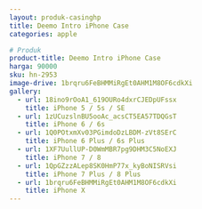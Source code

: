 ```yaml
---
layout: produk-casinghp
title: Deemo Intro iPhone Case
categories: apple

# Produk
product-title: Deemo Intro iPhone Case
harga: 90000
sku: hn-2953
image-drive: 1brqru6FeBHMMiRgEt0AHM1M8OF6cdkXi
gallery:
  - url: 18ino9rOoA1_619OURo4dxrCJEDpUFssx
    title: iPhone 5 / 5s / SE
  - url: 1zUCuzslnBU5ooAc_acsCT5EA57TDQGsT
    title: iPhone 6 / 6s
  - url: 1Q0POtxmXv03PGimdoDzLBDM-zVt8SErC
    title: iPhone 6 Plus / 6s Plus
  - url: 1XF7UullUP-D0WmMBR7pg9DHM3C5NoEXJ
    title: iPhone 7 / 8
  - url: 1QpGZzzALep8SK0HmP77x_kyBoNISRVsi
    title: iPhone 7 Plus / 8 Plus
  - url: 1brqru6FeBHMMiRgEt0AHM1M8OF6cdkXi
    title: iPhone X
---
```

